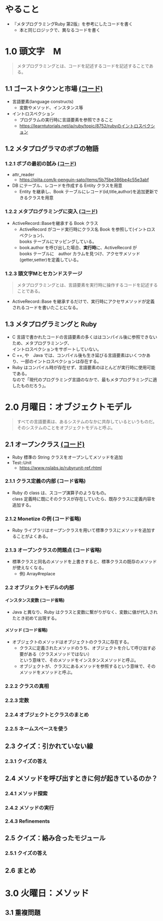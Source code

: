 # やること
- 『メタプログラミングRuby 第2版』を参考にしたコードを書く
  - 本と同じロジックで、異なるコードを書く
# 1.0 頭文字　M
> メタプログラミングとは、コードを記述するコードを記述することである。
## 1.1 ゴーストタウンと市場 [(コード)](ch01/1.1.rb)
- 言語要素(language constructs)
  - 変数やメソッド、インスタンス等
- イントロスペクション 
  - プログラムの実行時に言語要素を参照できること 
  - https://learntutorials.net/ja/ruby/topic/8752/rubyのイントロスペクション
## 1.2 メタプログラマのボブの物語
### 1.2.1 ボブの最初の試み [(コード)](/ch01/1.2.1.rb)
- attr_reader
  - https://qiita.com/k-penguin-sato/items/5b75be386be4c55e3abf
- DB にテーブル、レコードを作成する Entity クラスを用意
  - Entity を継承し、Book テーブルにレコード(id,title,author)を追加更新できるクラスを用意
### 1.2.2 メタプログラミングに突入 [(コード)](ch01/1.2.2.rb)
- ActiveRecord::Baseを継承する  Book クラス
  - ActiveRecord がコード実行時にクラス名 Book を参照して(イントロスペクション)、  
    books テーブルにマッピングしている。
  - book.author を呼び出した場合、**実行時**に、ActiveRecord が  
  books テーブルに　author カラムを見つけ、アクセサメソッド(getter,setter)を定義している。
### 1.2.3 頭文字Mとセカンドステージ
> メタプログラミングとは、言語要素を実行時に操作するコードを記述することである。
- ActiveRecord::Base を継承するだけで、実行時にアクセサメソッドが定義されるコードを書いたことになる。
## 1.3 メタプログラミングと Ruby
- C 言語で書かれたコードの言語要素の多くははコンパイル後に参照できないため、メタプログラミンング、  
イントロスペクションをサポートしていない。
- C ++, や　Java では、コンパイル後も生き延びる言語要素はいくつかあり、一部のイントロスペクションは存在する。
- Ruby はコンパイル時が存在せず、言語要素のほとんどが実行時に使用可能である。  
なので「現代のプログラミング言語のなかで、最もメタプログラミングに適したものだろう」。
# 2.0 月曜日：オブジェクトモデル
> すべての言語要素は、あるシステムのなかに共存しているというものだ。そのシステムのことをオブジェクトモデルと呼ぶ。
## 2.1 オープンクラス [(コード)](ch02/2.1.rb)
- Ruby 標準の String クラスをオープンしてメソッドを追加
- Test::Unit  
  - https://www.nslabs.jp/rubyrunit-ref.rhtml
### 2.1.1 クラス定義の内部 (コード省略)
- Ruby の class は、スコープ演算子のようなもの。  
class 定義時に既にそのクラスが存在していたら、既存クラスに定義内容を追加する。
### 2.1.2 Monetize の例 (コード省略)
- Ruby ライブラリはオープンクラスを用いて標準クラスにメソッドを追加することがよくある。
### 2.1.3 オープンクラスの問題点 (コード省略)
- 標準クラスと同名のメソッドを上書きすると、標準クラスの既存のメソッドが使えなくなる。
  - 例) Array#replace
### 2.2 オブジェクトモデルの内部
#### インスタンス変数 (コード省略)
- Java と異なり、Ruby はクラスと変数に繋がりがなく、変数に値が代入されたとき初めて出現する。
#### メソッド (コード省略)
- オブジェクトのメソッドはオブジェクトのクラスに存在する。  
  - クラスに定義されたメソッドのうち、オブジェクトを介して呼び出す必要がある（クラスメソッドではない）  
  という意味で、そのメソッドをインスタンスメソッドと呼ぶ。
  - オブジェクトが、クラスにあるメソッドを参照するという意味で、そのメソッドをメソッドと呼ぶ。
### 2.2.2 クラスの真相
### 2.2.3 定数
### 2.2.4 オブジェクトとクラスのまとめ
### 2.2.5 ネームスペースを使う
## 2.3 クイズ：引かれていない線
### 2.3.1 クイズの答え
## 2.4 メソッドを呼び出すときに何が起きているのか？
### 2.4.1 メソッド探索
### 2.4.2 メソッドの実行
### 2.4.3 Refinements
## 2.5 クイズ：絡み合ったモジュール
### 2.5.1 クイズの答え
## 2.6 まとめ
# 3.0 火曜日：メソッド
## 3.1 重複問題


